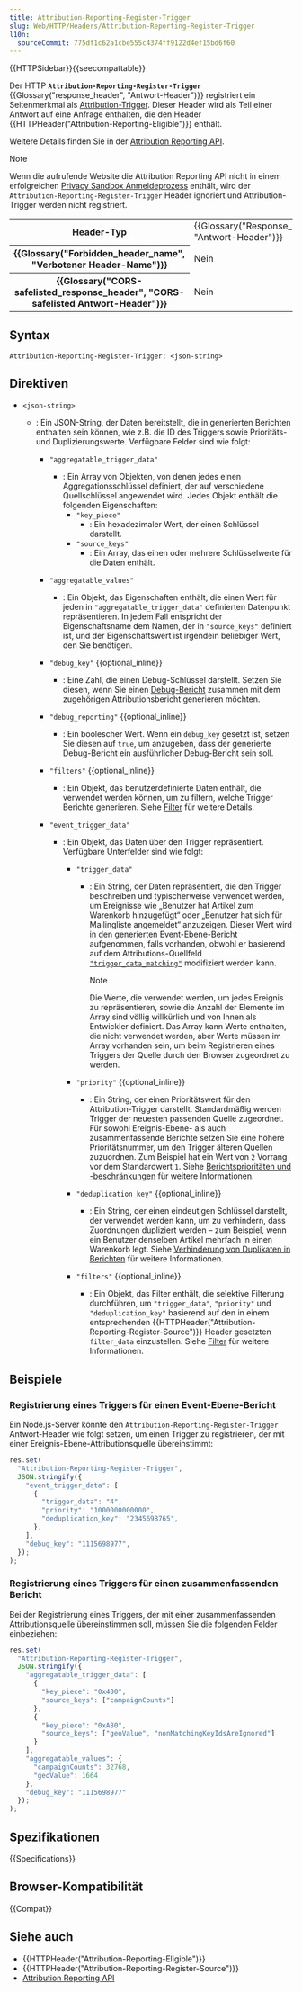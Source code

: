 ```yaml
---
title: Attribution-Reporting-Register-Trigger
slug: Web/HTTP/Headers/Attribution-Reporting-Register-Trigger
l10n:
  sourceCommit: 775df1c62a1cbe555c4374ff9122d4ef15bd6f60
---
```


{{HTTPSidebar}}{{seecompattable}}

Der HTTP **`Attribution-Reporting-Register-Trigger`** {{Glossary("response_header", "Antwort-Header")}} registriert ein Seitenmerkmal als [Attribution-Trigger](/de/docs/Web/API/Attribution_Reporting_API/Registering_triggers). Dieser Header wird als Teil einer Antwort auf eine Anfrage enthalten, die den Header {{HTTPHeader("Attribution-Reporting-Eligible")}} enthält.

Weitere Details finden Sie in der [Attribution Reporting API](/de/docs/Web/API/Attribution_Reporting_API).

> [!NOTE]
> Wenn die aufrufende Website die Attribution Reporting API nicht in einem erfolgreichen [Privacy Sandbox Anmeldeprozess](/de/docs/Web/Privacy/Guides/Privacy_sandbox/Enrollment) enthält, wird der `Attribution-Reporting-Register-Trigger` Header ignoriert und Attribution-Trigger werden nicht registriert.

<table class="properties">
  <tbody>
    <tr>
      <th scope="row">Header-Typ</th>
      <td>{{Glossary("Response_header", "Antwort-Header")}}</td>
    </tr>
    <tr>
      <th scope="row">{{Glossary("Forbidden_header_name", "Verbotener Header-Name")}}</th>
      <td>Nein</td>
    </tr>
    <tr>
      <th scope="row">
        {{Glossary("CORS-safelisted_response_header", "CORS-safelisted Antwort-Header")}}
      </th>
      <td>Nein</td>
    </tr>
  </tbody>
</table>

## Syntax

```http
Attribution-Reporting-Register-Trigger: <json-string>
```

## Direktiven

- `<json-string>`

  - : Ein JSON-String, der Daten bereitstellt, die in generierten Berichten enthalten sein können, wie z.B. die ID des Triggers sowie Prioritäts- und Duplizierungswerte. Verfügbare Felder sind wie folgt:

    - `"aggregatable_trigger_data"`
      - : Ein Array von Objekten, von denen jedes einen Aggregationsschlüssel definiert, der auf verschiedene Quellschlüssel angewendet wird. Jedes Objekt enthält die folgenden Eigenschaften:
        - `"key_piece"`
          - : Ein hexadezimaler Wert, der einen Schlüssel darstellt.
        - `"source_keys"`
          - : Ein Array, das einen oder mehrere Schlüsselwerte für die Daten enthält.
    - `"aggregatable_values"`
      - : Ein Objekt, das Eigenschaften enthält, die einen Wert für jeden in `"aggregatable_trigger_data"` definierten Datenpunkt repräsentieren. In jedem Fall entspricht der Eigenschaftsname dem Namen, der in `"source_keys"` definiert ist, und der Eigenschaftswert ist irgendein beliebiger Wert, den Sie benötigen.
    - `"debug_key"` {{optional_inline}}
      - : Eine Zahl, die einen Debug-Schlüssel darstellt. Setzen Sie diesen, wenn Sie einen [Debug-Bericht](/de/docs/Web/API/Attribution_Reporting_API/Generating_reports#debug_reports) zusammen mit dem zugehörigen Attributionsbericht generieren möchten.
    - `"debug_reporting"` {{optional_inline}}
      - : Ein boolescher Wert. Wenn ein `debug_key` gesetzt ist, setzen Sie diesen auf `true`, um anzugeben, dass der generierte Debug-Bericht ein ausführlicher Debug-Bericht sein soll.
    - `"filters"` {{optional_inline}}
      - : Ein Objekt, das benutzerdefinierte Daten enthält, die verwendet werden können, um zu filtern, welche Trigger Berichte generieren. Siehe [Filter](/de/docs/Web/API/Attribution_Reporting_API/Generating_reports#filters) für weitere Details.
    - `"event_trigger_data"`

      - : Ein Objekt, das Daten über den Trigger repräsentiert. Verfügbare Unterfelder sind wie folgt:

        - `"trigger_data"`

          - : Ein String, der Daten repräsentiert, die den Trigger beschreiben und typischerweise verwendet werden, um Ereignisse wie „Benutzer hat Artikel zum Warenkorb hinzugefügt“ oder „Benutzer hat sich für Mailingliste angemeldet“ anzuzeigen. Dieser Wert wird in den generierten Event-Ebene-Bericht aufgenommen, falls vorhanden, obwohl er basierend auf dem Attributions-Quellfeld [`"trigger_data_matching"`](/de/docs/Web/HTTP/Headers/Attribution-Reporting-Register-Source#trigger_data_matching) modifiziert werden kann.

            > [!NOTE]
            > Die Werte, die verwendet werden, um jedes Ereignis zu repräsentieren, sowie die Anzahl der Elemente im Array sind völlig willkürlich und von Ihnen als Entwickler definiert. Das Array kann Werte enthalten, die nicht verwendet werden, aber Werte müssen im Array vorhanden sein, um beim Registrieren eines Triggers der Quelle durch den Browser zugeordnet zu werden.

        - `"priority"` {{optional_inline}}
          - : Ein String, der einen Prioritätswert für den Attribution-Trigger darstellt. Standardmäßig werden Trigger der neuesten passenden Quelle zugeordnet. Für sowohl Ereignis-Ebene- als auch zusammenfassende Berichte setzen Sie eine höhere Prioritätsnummer, um den Trigger älteren Quellen zuzuordnen. Zum Beispiel hat ein Wert von `2` Vorrang vor dem Standardwert `1`. Siehe [Berichtsprioritäten und -beschränkungen](/de/docs/Web/API/Attribution_Reporting_API/Generating_reports#report_priorities_and_limits) für weitere Informationen.
        - `"deduplication_key"` {{optional_inline}}
          - : Ein String, der einen eindeutigen Schlüssel darstellt, der verwendet werden kann, um zu verhindern, dass Zuordnungen dupliziert werden – zum Beispiel, wenn ein Benutzer denselben Artikel mehrfach in einen Warenkorb legt. Siehe [Verhinderung von Duplikaten in Berichten](https://developers.google.com/privacy-sandbox/private-advertising/attribution-reporting/prevent-duplication) für weitere Informationen.
        - `"filters"` {{optional_inline}}
          - : Ein Objekt, das Filter enthält, die selektive Filterung durchführen, um `"trigger_data"`, `"priority"` und `"deduplication_key"` basierend auf den in einem entsprechenden {{HTTPHeader("Attribution-Reporting-Register-Source")}} Header gesetzten `filter_data` einzustellen. Siehe [Filter](/de/docs/Web/API/Attribution_Reporting_API/Generating_reports#filters) für weitere Informationen.

## Beispiele

### Registrierung eines Triggers für einen Event-Ebene-Bericht

Ein Node.js-Server könnte den `Attribution-Reporting-Register-Trigger` Antwort-Header wie folgt setzen, um einen Trigger zu registrieren, der mit einer Ereignis-Ebene-Attributionsquelle übereinstimmt:

```js
res.set(
  "Attribution-Reporting-Register-Trigger",
  JSON.stringify({
    "event_trigger_data": [
      {
        "trigger_data": "4",
        "priority": "1000000000000",
        "deduplication_key": "2345698765",
      },
    ],
    "debug_key": "1115698977",
  });
);
```

### Registrierung eines Triggers für einen zusammenfassenden Bericht

Bei der Registrierung eines Triggers, der mit einer zusammenfassenden Attributionsquelle übereinstimmen soll, müssen Sie die folgenden Felder einbeziehen:

```js
res.set(
  "Attribution-Reporting-Register-Trigger",
  JSON.stringify({
    "aggregatable_trigger_data": [
      {
        "key_piece": "0x400",
        "source_keys": ["campaignCounts"]
      },
      {
        "key_piece": "0xA80",
        "source_keys": ["geoValue", "nonMatchingKeyIdsAreIgnored"]
      }
    ],
    "aggregatable_values": {
      "campaignCounts": 32768,
      "geoValue": 1664
    },
    "debug_key": "1115698977"
  });
);
```

## Spezifikationen

{{Specifications}}

## Browser-Kompatibilität

{{Compat}}

## Siehe auch

- {{HTTPHeader("Attribution-Reporting-Eligible")}}
- {{HTTPHeader("Attribution-Reporting-Register-Source")}}
- [Attribution Reporting API](/de/docs/Web/API/Attribution_Reporting_API)
